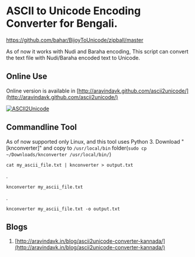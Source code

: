 # ASCII to Unicode Encoding Converter for Bengali.

https://github.com/bahar/BijoyToUnicode/zipball/master

As of now it works with Nudi and Baraha encoding, This script can convert the text file with Nudi/Baraha encoded text to Unicode.

## Online Use

Online version is available in [http://aravindavk.github.com/ascii2unicode/](http://aravindavk.github.com/ascii2unicode/)

[![ASCII2Unicode](https://github.com/aravindavk/ascii2unicode/raw/master/ascii2unicode.png)](http://aravindavk.github.com/ascii2unicode/)

## Commandline Tool

As of now supported only Linux, and this tool uses Python 3. Download "[knconverter]" and copy to `/usr/local/bin` folder(`sudo cp ~/Downloads/knconverter /usr/local/bin/`)

    cat my_ascii_file.txt | knconverter > output.txt

.

    knconverter my_ascii_file.txt

.

    knconverter my_ascii_file.txt -o output.txt


## Blogs

1. [http://aravindavk.in/blog/ascii2unicode-converter-kannada/](http://aravindavk.in/blog/ascii2unicode-converter-kannada/)


